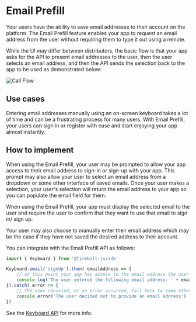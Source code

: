 # Email Prefill
Your users have the ability to save email addresses to their account on the platform. The Email Prefill feature enables your app to request an email address from the user without requiring them to type it out using a remote.

While the UI may differ between distributors, the basic flow is that your app asks for the API to present email addresses to the user, then the user selects an email address, and then the API sends the selection back to the app to be used as demonstrated below:

![Call Flow](..../images/email-prefill-callflow.png)


## Use cases
Entering email addresses manually using an on-screen keyboard takes a lot of time and can be a frustrating process for many users. With Email Prefill, your users can sign in or register with ease and start enjoying your app almost instantly.

## How to implement

When using the Email Prefill, your user may be prompted to allow your app access to their email address to sign-in or sign-up with your app. This prompt may also allow your user to select an email address from a dropdown or some other interface of saved emails. Once your user makes a selection, your user's selection will return the email address to your app so you can populate the email field for them.

When using the Email Prefill, your app must display the selected email to the user and require the user to confirm that they want to use that email to sign in/ sign up.

Your user may also choose to manually enter their email address which may be the case if they have not saved the desired address to their account.
  
You can integrate with the Email Prefill API as follows:

```javascript
import { Keyboard } from '@firebolt-js/sdk'

Keyboard.email('signUp').then( emailAddress => {
    // at this point your app has access to the email address the user selected
    console.log('The user entered the following email address: ' + emailAddress)
}).catch( error => {
    // The user canceled, or an error occurred, fall back to some other plan, e.g. dismiss the sign up UI
    console.error('The user decided not to provide an email address')
})
```

See the [Keyboard API](/api/keyboard#email) for more info.